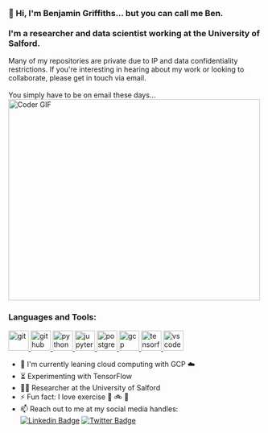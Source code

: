 <h3 align="left">
 <abc>
  <br>👋 Hi, I'm Benjamin Griffiths... but you can call me Ben.<br>
  <br> I'm a researcher and data scientist working at the University of Salford. <br>
 </abc>
</h3>
Many of my repositories are private due to IP and data confidentiality restrictions. If you're interesting in hearing about my work or looking to collaborate, please get in touch via email. <br>
<br>You simply have to be on email these days... <br>
<img src="https://media.giphy.com/media/SWoSkN6DxTszqIKEqv/giphy.gif" alt="Coder GIF" width="500" height="400">

<h3 align="left">Languages and Tools:</h3>

<p align="left">
 <a href="https://git-scm.com/" target="_blank"> <img src="https://www.vectorlogo.zone/logos/git-scm/git-scm-icon.svg" alt="git" width="40" height="40"/> </a>
 <a href="https://github.com/" target="_blank"> <img src="https://www.vectorlogo.zone/logos/github/github-icon.svg" alt="github" width="40" height="40"/> </a>
 <a href="https://www.python.org/" target="_blank"> <img src="https://www.vectorlogo.zone/logos/python/python-icon.svg" alt="python" width="40" height="40"/> </a>
 <a href="https://jupyter.org/" target="_blank"> <img src="https://www.vectorlogo.zone/logos/jupyter/jupyter-icon.svg" alt="jupyter" width="40" height="40"/> </a>
 <a href="https://www.postgresql.org/" target="_blank"> <img src="https://www.vectorlogo.zone/logos/postgresql/postgresql-icon.svg" alt="postgresql" width="40" height="40"/> </a>
 <a href="https://cloud.google.com/" target="_blank"> <img src="https://www.vectorlogo.zone/logos/google_cloud/google_cloud-icon.svg" alt="gcp" width="40" height="40"/> </a>
 <a href="https://www.tensorflow.org/" target="_blank"> <img src="https://www.vectorlogo.zone/logos/tensorflow/tensorflow-icon.svg" alt="tensorfolw" width="40" height="40"/> </a>
 <a href="https://code.visualstudio.com/" target="_blank"> <img src="https://www.vectorlogo.zone/logos/visualstudio_code/visualstudio_code-icon.svg" alt="vscode" width="40" height="40"/> </a>
</p>

- :telescope: I'm currently leaning cloud computing with GCP :cloud:
- :hourglass_flowing_sand: Experimenting with TensorFlow
- :man_technologist: Researcher at the University of Salford
- :zap: Fun fact: I love exercise :running: :bike: :beers:
- :mailbox: Reach out to me at my social media handles: <br>
[![Linkedin Badge](https://img.shields.io/static/v1?label=linkedin&message=benjamin-griffiths&color=blue&link=https://www.linkedin.com/in/benjamin-griffiths-90292212/)](https://www.linkedin.com/in/benjamin-griffiths-90292212/) [![Twitter Badge](https://img.shields.io/badge/-@Ben_Jamin_Griff-1ca0f1?style=flat-square&labelColor=1ca0f1&logo=twitter&logoColor=white&link=https://twitter.com/Ben_Jamin_Griff/)](https://twitter.com/Ben_Jamin_Griff)

